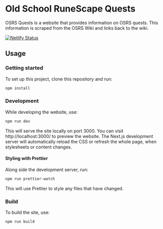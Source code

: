 # Old School RuneScape Quests

OSRS Quests is a website that provides information on OSRS quests. This information is scraped from the OSRS Wiki and links back to the wiki.

[![Netlify Status](https://api.netlify.com/api/v1/badges/e64c45b5-f543-47e7-9757-71e98ad92b4e/deploy-status)](https://app.netlify.com/sites/osrs-quests/deploys)

## Usage

### Getting started

To set up this project, clone this repository and run:

```bash
npm install
```

### Development

While developing the website, use:

```bash
npm run dev
```

This will serve the site locally on port 3000. You can visit http://localhost:3000/ to preview the website. The Next.js development server will automatically reload the CSS or refresh the whole page, when stylesheets or content changes.

#### Styling with Prettier

Along side the development server, run:

```bash
npm run prettier-watch
```

This will use Prettier to style any files that have changed.

### Build

To build the site, use:

```bash
npm run build
```
